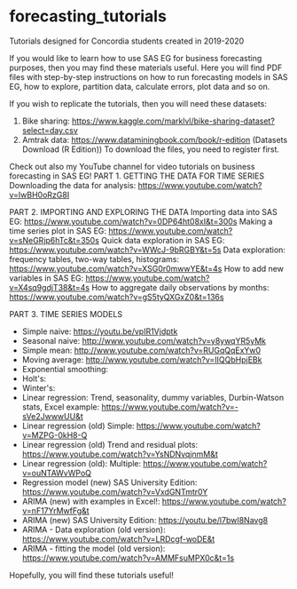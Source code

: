 # forecasting_tutorials
Tutorials designed for Concordia students created in 2019-2020

If you would like to learn how to use SAS EG for business forecasting purposes, then you may find these materials useful. Here you will find PDF files with step-by-step instructions on how to run forecasting models in SAS EG, how to explore, partition data, calculate errors, plot data and so on. 

If you wish to replicate the tutorials, then you will need these datasets:
1) Bike sharing: https://www.kaggle.com/marklvl/bike-sharing-dataset?select=day.csv
2) Amtrak data: https://www.dataminingbook.com/book/r-edition (Datasets Download (R Edition))
To download the files, you need to register first.

Check out also my YouTube channel for video tutorials on business forecasting in SAS EG!
PART 1. GETTING THE DATA FOR TIME SERIES
Downloading the data for analysis: https://www.youtube.com/watch?v=IwBH0oRzG8I

PART 2. IMPORTING AND EXPLORING THE DATA
Importing data into SAS EG: https://www.youtube.com/watch?v=0DP64ht08xI&t=300s
Making a time series plot in SAS EG: https://www.youtube.com/watch?v=sNeGRjp6hTc&t=350s
Quick data exploration in SAS EG: https://www.youtube.com/watch?v=WWcJ-9bRGBY&t=5s
Data exploration: frequency tables, two-way tables, histograms: https://www.youtube.com/watch?v=XSG0r0mwwYE&t=4s
How to add new variables in SAS EG: https://www.youtube.com/watch?v=X4sq9gdjT38&t=4s
How to aggregate daily observations by months: https://www.youtube.com/watch?v=gS5tyQXGxZ0&t=136s

PART 3. TIME SERIES MODELS
- Simple naive: https://youtu.be/vpIR1Vjdptk
- Seasonal naive: http://www.youtube.com/watch?v=y8ywqYR5yMk
- Simple mean: http://www.youtube.com/watch?v=RUGqQqExYw0
- Moving average: http://www.youtube.com/watch?v=IIQQbHpjEBk
- Exponential smoothing: 
- Holt's: 
- Winter's: 
- Linear regression: Trend, seasonality, dummy variables, Durbin-Watson stats, Excel example: https://www.youtube.com/watch?v=-sVe2JwwwUU&t
- Linear regression (old) Simple: https://www.youtube.com/watch?v=MZPG-0kH8-Q
- Linear regression (old) Trend and residual plots: https://www.youtube.com/watch?v=YsNDNvqjnmM&t
- Linear regression (old): Multiple: https://www.youtube.com/watch?v=ouNTAWvWPoQ
- Regression model (new) SAS University Edition: https://www.youtube.com/watch?v=VxdGNTmtr0Y
- ARIMA (new) with examples in Excel!: https://www.youtube.com/watch?v=nF17YrMwfFg&t
- ARIMA (new) SAS University Edition: https://youtu.be/l7bwI8Navg8
- ARIMA - Data exploration (old version): https://www.youtube.com/watch?v=LRDcgf-woDE&t
- ARIMA - fitting the model (old version): https://www.youtube.com/watch?v=AMMFsuMPX0c&t=1s

Hopefully, you will find these tutorials useful!
